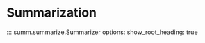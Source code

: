 # Summarization

<!-- prettier-ignore -->
::: summ.summarize.Summarizer
    options:
      show_root_heading: true
